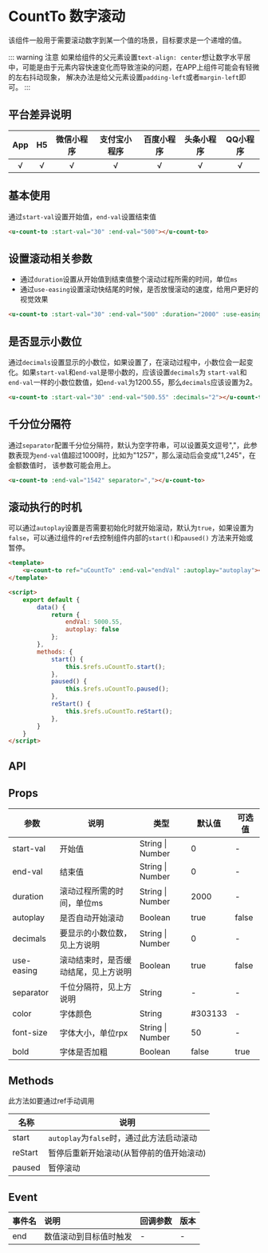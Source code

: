 # CountTo 数字滚动 <to-api/>

<demo-model url="/pages/componentsC/countTo/index"></demo-model>


该组件一般用于需要滚动数字到某一个值的场景，目标要求是一个递增的值。

::: warning 注意
如果给组件的父元素设置`text-align: center`想让数字水平居中，可能是由于元素内容快速变化而导致渲染的问题，在APP上组件可能会有轻微的左右抖动现象，
解决办法是给父元素设置`padding-left`或者`margin-left`即可。
:::

## 平台差异说明

|App|H5|微信小程序|支付宝小程序|百度小程序|头条小程序|QQ小程序|
|:-:|:-:|:-:|:-:|:-:|:-:|:-:|
|√|√|√|√|√|√|√|

## 基本使用

通过`start-val`设置开始值，`end-val`设置结束值

```html
<u-count-to :start-val="30" :end-val="500"></u-count-to>
```

## 设置滚动相关参数

- 通过`duration`设置从开始值到结束值整个滚动过程所需的时间，单位`ms`
- 通过`use-easing`设置滚动快结尾的时候，是否放慢滚动的速度，给用户更好的视觉效果

```html
<u-count-to :start-val="30" :end-val="500" :duration="2000" :use-easing="false"></u-count-to>
```

## 是否显示小数位

通过`decimals`设置显示的小数位，如果设置了，在滚动过程中，小数位会一起变化。如果`start-val`和`end-val`是带小数的，应该设置`decimals`为
`start-val`和`end-val`一样的小数位数值，如`end-val`为1200.55，那么`decimals`应该设置为2。

```html
<u-count-to :start-val="30" :end-val="500.55" :decimals="2"></u-count-to>
```

## 千分位分隔符

通过`separator`配置千分位分隔符，默认为空字符串，可以设置英文逗号","，此参数表现为`end-val`值超过1000时，比如为"1257"，那么滚动后会变成"1,245"，在金额数值时，
该参数可能会用上。

```html
<u-count-to :end-val="1542" separator=","></u-count-to>
```

## 滚动执行的时机

可以通过`autoplay`设置是否需要初始化时就开始滚动，默认为`true`，如果设置为`false`，可以通过组件的`ref`去控制组件内部的`start()`和`paused()`
方法来开始或暂停。

```html
<template>
	<u-count-to ref="uCountTo" :end-val="endVal" :autoplay="autoplay"></u-count-to>
</template>

<script>
	export default {
		data() {
			return {
				endVal: 5000.55,
				autoplay: false
			};
		},
		methods: {
			start() {
				this.$refs.uCountTo.start();
			},
			paused() {
				this.$refs.uCountTo.paused();
			},
			reStart() {
				this.$refs.uCountTo.reStart();
			},
		}
	}
</script>
```

## API

## Props

| 参数          | 说明            | 类型            | 默认值             |  可选值   |
|-------------  |---------------- |---------------|------------------ |-------- |
| start-val | 开始值  | String \| Number | 0 | - |
| end-val | 结束值 | String \| Number  | 0 | - |
| duration | 滚动过程所需的时间，单位ms | String \| Number  | 2000 | - |
| autoplay | 是否自动开始滚动 | Boolean  | true | false |
| decimals | 要显示的小数位数，见上方说明 | String \| Number  | 0 | - |
| use-easing | 滚动结束时，是否缓动结尾，见上方说明 | Boolean  | true | false |
| separator | 千位分隔符，见上方说明 | String  | - | - |
| color | 字体颜色 | String  | #303133 | - |
| font-size | 字体大小，单位rpx | String \| Number  | 50 | - |
| bold | 字体是否加粗 | Boolean | false | true |


## Methods

此方法如要通过ref手动调用

| 名称          | 说明            |
|-------------  |---------------- |
| start |  	`autoplay`为`false`时，通过此方法启动滚动 |
| reStart |   暂停后重新开始滚动(从暂停前的值开始滚动) |
| paused |   暂停滚动 |


## Event

|事件名|说明|回调参数|版本|
|:-|:-|:-|:-|
| end | 数值滚动到目标值时触发 | - | - |


<style scoped>
h3[id=methods] + p + table thead tr th:nth-child(1) {
	width: 50%;
}

h3[id=methods] + p + table thead tr th:nth-child(2) {
	width: 50%;
}
</style>